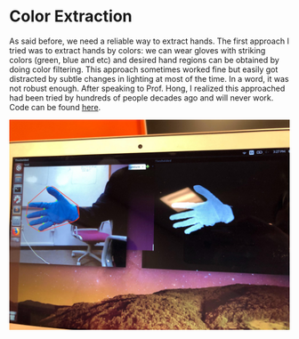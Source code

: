 # Color Extraction

As said before, we need a reliable way to extract hands. The first approach I tried was to extract hands by colors: we can wear gloves with striking colors \(green, blue and etc\) and desired hand regions can be obtained by doing color filtering. This approach sometimes worked fine but easily got distracted by subtle changes in lighting at most of the time. In a word, it was not robust enough. After speaking to Prof. Hong, I realized this approached had been tried by hundreds of people decades ago and will never work. Code can be found [here](https://github.com/campusrover/color_filtering).

![color-filtering](../.gitbook/assets/color-filtering.jpg)

